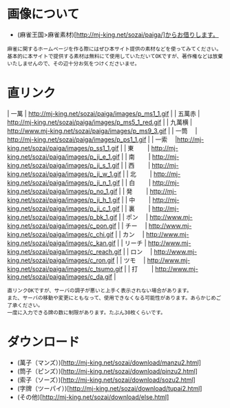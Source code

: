 # 画像について
* (麻雀王国>麻雀素材)[http://mj-king.net/sozai/paiga/]からお借りします。

```2015/03/21 引用
麻雀に関するホームページを作る際にはぜひ本サイト提供の素材などを使ってみてください。基本的に本サイトで提供する素材は無料にて使用していただいてOKですが、著作権などは放棄いたしませんので、その辺十分お気をつけくださいませ。
```

# 直リンク
| 一萬 | http://mj-king.net/sozai/paiga/images/p_ms1_1.gif |
| 五萬赤 | http://mj-king.net/sozai/paiga/images/p_ms5_1_red.gif |
| 九萬横 | http://www.mj-king.net/sozai/paiga/images/p_ms9_3.gif |
| 一筒　 | http://mj-king.net/sozai/paiga/images/p_ps1_1.gif |
| 一索　 |http://mj-king.net/sozai/paiga/images/p_ss1_1.gif |
| 東　　 | http://mj-king.net/sozai/paiga/images/p_ji_e_1.gif |
| 南　　 | http://mj-king.net/sozai/paiga/images/p_ji_s_1.gif |
| 西　　 | http://mj-king.net/sozai/paiga/images/p_ji_w_1.gif |
| 北　　 | http://mj-king.net/sozai/paiga/images/p_ji_n_1.gif |
| 白　　 | http://mj-king.net/sozai/paiga/images/p_no_1.gif |
| 発　　 | http://mj-king.net/sozai/paiga/images/p_ji_h_1.gif |
| 中　　 | http://mj-king.net/sozai/paiga/images/p_ji_c_1.gif |
| 裏　　 | http://mj-king.net/sozai/paiga/images/p_bk_1.gif |
| ポン　 | http://www.mj-king.net/sozai/paiga/images/c_pon.gif |
| チー　 | http://www.mj-king.net/sozai/paiga/images/c_chi.gif |
| カン　 | http://www.mj-king.net/sozai/paiga/images/c_kan.gif |
| リーチ | http://www.mj-king.net/sozai/paiga/images/c_reach.gif |
| ロン　 | http://www.mj-king.net/sozai/paiga/images/c_ron.gif |
| ツモ　 | http://www.mj-king.net/sozai/paiga/images/c_tsumo.gif |
| 打　　 | http://www.mj-king.net/sozai/paiga/images/c_da.gif |

```2015/03/21 引用
直リンクOKですが、サーバの調子が悪いと上手く表示されない場合があります。
また、サーバの移動や変更にともなって、使用できなくなる可能性があります。あらかじめご了承ください。
一度に入力できる牌の数に制限があります。たぶん30枚くらいです。
```

# ダウンロード
* (萬子（マンズ）)[http://mj-king.net/sozai/download/manzu2.html]
* (筒子（ピンズ）)[http://mj-king.net/sozai/download/pinzu2.html]
* (索子（ソーズ）)[http://mj-king.net/sozai/download/sozu2.html]
* (字牌（ツーパイ）)[http://mj-king.net/sozai/download/tupai2.html]
* (その他)[http://mj-king.net/sozai/download/else.html]
